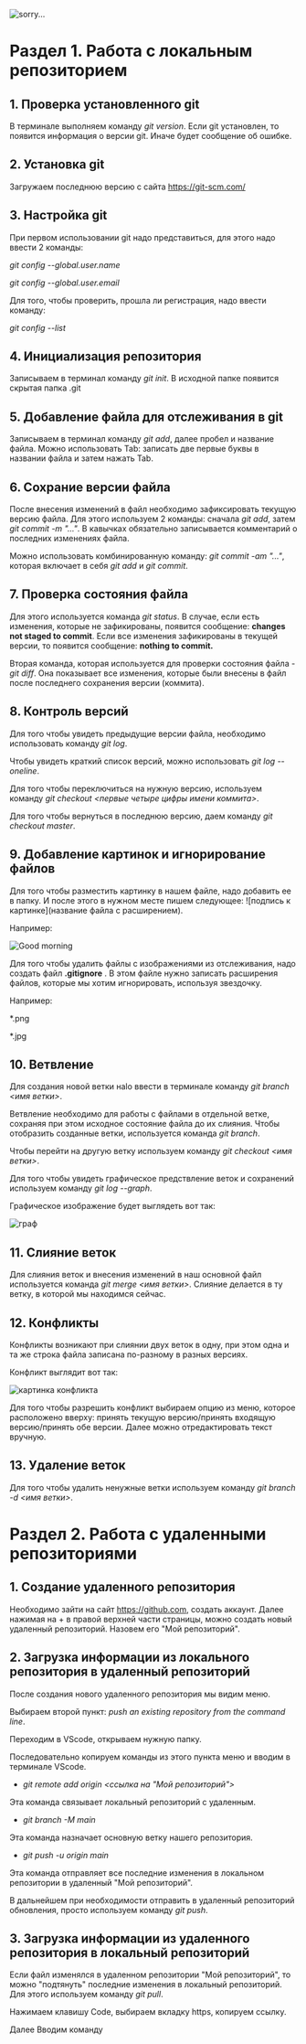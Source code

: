 
![sorry...](git_logo-1.jpg)

# Раздел 1. Работа с локальным репозиторием

## 1. Проверка установленного git

В терминале выполняем команду *git version*.
Если git установлен, то появится информация о версии git.
Иначе будет сообщение об ошибке.

## 2. Установка git

Загружаем последнюю версию с сайта https://git-scm.com/

## 3. Настройка git

При первом использовании git надо представиться, для этого надо ввести 2 команды:

*git config --global.user.name*

*git config --global.user.email*

Для того, чтобы проверить, прошла ли регистрация, надо ввести команду: 

*git config --list*

## 4. Инициализация репозитория

Записываем в терминал команду *git init*. 
В исходной папке появится скрытая папка .git

## 5. Добавление файла для отслеживания в git

Записываем в терминал команду *git add*, далее пробел и название файла. Можно использовать Tab: записать две первые буквы в названии файла и затем нажать Tab.

## 6. Сохрание версии файла

После внесения изменений в файл необходимо зафиксировать текущую версию файла. Для этого используем 2 команды: сначала *git add*, затем *git commit -m "..."*. В кавычках обязательно записывается комментарий о последних изменениях файла.

Можно использовать комбинированную команду: *git commit -am "..."*, которая включает в себя *git add* и *git commit*. 

## 7. Проверка состояния файла

Для этого используется команда *git status*. В случае, если есть изменения, которые не зафикированы, появится сообщение: __changes not staged to commit__. Если все изменения зафикированы в текущей версии, то появится сообщение: __nothing to commit.__

Вторая команда, которая используется для проверки состояния файла - *git diff*. Она показывает все изменения, которые были внесены в файл после последнего сохранения версии (коммита).

## 8. Контроль версий

Для того чтобы увидеть предыдущие версии файла, необходимо использовать команду *git log*. 

Чтобы увидеть краткий список версий, можно использовать *git log --oneline*. 

Для того чтобы переключиться на нужную версию, используем команду *git checkout <первые четыре цифры имени коммита>*.

Для того чтобы вернуться в последнюю версию, даем команду *git checkout master*. 

## 9. Добавление картинок и игнорирование файлов

Для того чтобы разместить картинку в нашем файле, надо добавить ее в папку. И после этого в нужном месте пишем следующее: ![подпись к картинке](название файла с расширением).

Например: 

![Good morning](morning.jpg)

Для того чтобы удалить файлы с изображениями из отслеживания, надо создать файл __.gitignore__ .
В этом файле нужно записать расширения файлов, которые мы хотим игнорировать, используя звездочку.

Например: 
 
*.png 
 
*.jpg 

## 10. Ветвление

Для создания новой ветки наlо ввести в терминале команду *git branch <имя ветки>*. 

Ветвление необходимо для работы с файлами в отдельной ветке, сохраняя при этом исходное состояние файла до их слияния. Чтобы отобразить созданные ветки, используется команда *git branch*.

Чтобы перейти на другую ветку используем команду *git checkout <имя ветки>*. 

Для того чтобы увидеть графическое предствление веток и сохранений используем команду *git log --graph*.

Графическое изображение будет выглядеть вот так: 

![граф](Graph.png)

## 11. Слияние веток

Для слияния веток и внесения изменений в наш основной файл используется команда *git merge <имя ветки>*. Слияние делается в ту ветку, в которой мы находимся сейчас. 

## 12. Конфликты 

Конфликты возникают при слиянии двух веток в одну, при этом одна и та же строка файла записана по-разному в разных версиях. 

Конфликт выглядит вот так: 

![картинка конфликта](Conflict_picture.png)

Для того чтобы разрешить конфликт выбираем опцию из меню, которое расположено вверху: принять текущую версию/принять входящую версию/принять обе версии. Далее можно отредактировать текст вручную. 

## 13. Удаление веток

Для того чтобы удалить ненужные ветки используем команду *git branch -d <имя ветки>*. 

# Раздел 2. Работа с удаленными репозиториями

## 1. Создание удаленного репозитория

Необходимо зайти на сайт https://github.com, создать аккаунт. 
Далее нажимая на + в правой верхней части страницы, можно создать новый удаленный репозиторий. Назовем его "Мой репозиторий". 

## 2. Загрузка информации из локального репозитория в удаленный репозиторий

После создания нового удаленного репозитория мы видим меню. 

Выбираем второй пункт: *push an existing repository from the command line*. 

Переходим в VScode, открываем нужную папку.

Последовательно копируем команды из этого пункта меню и вводим в терминале VScode. 

* *git remote add origin <ссылка на "Мой репозиторий">*

Эта команда связывает локальный репозиторий с удаленным. 

* *git branch -M main*

Эта команда назначает основную ветку нашего репозитория.

* *git push -u origin main*

Эта команда отправляет все последние изменения в локальном репозитории  в удаленный "Мой репозиторий". 

В дальнейшем при необходимости отправить в удаленный репозиторий обновления, просто используем команду *git push*.

## 3. Загрузка информации из удаленного репозитория в локальный репозиторий

Если файл изменялся в удаленном репозитории "Мой репозиторий", то можно "подтянуть" последние изменения в локальный репозиторий. Для этого используем команду *git pull*. 




Нажимаем клавишу Code, выбираем вкладку https, копируем ссылку.

Далее  Вводим команду 